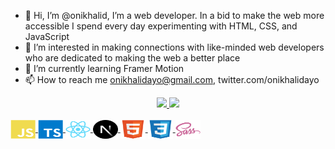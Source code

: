 - 👋 Hi, I’m @onikhalid, I’m a web developer. In a  bid to make the web more accessible I spend every day experimenting with HTML, CSS, and JavaScript
- 👀 I’m interested in making connections with like-minded web developers who are dedicated to making the web a better place 
- 🌱 I’m currently learning  Framer Motion
- 📫 How to reach me onikhalidayo@gmail.com, twitter.com/onikhalidayo



<div align="center">
  <a href="https://github.com/onikhalid">
  <img height="180em" src="https://github-readme-stats.vercel.app/api?username=onikhalid&show_icons=true&theme=dracula&include_all_commits=true&count_private=true"/>
  <img height="180em" src="https://github-readme-stats.vercel.app/api/top-langs/?username=onikhalid&layout=compact&langs_count=7&theme=dracula"/>
</div>
<div style="display: inline_block"><br>
  <img align="center" alt="Js" height="30" width="40" src="https://raw.githubusercontent.com/devicons/devicon/master/icons/javascript/javascript-plain.svg">
  <img align="center" alt="Js" height="30" width="40" src="https://raw.githubusercontent.com/devicons/devicon/master/icons/typescript/typescript-plain.svg">
  <img align="center" alt="React" height="30" width="40" src="https://raw.githubusercontent.com/devicons/devicon/master/icons/react/react-original.svg">
  <img align="center" alt="React" height="30" width="40" src="https://raw.githubusercontent.com/devicons/devicon/master/icons/nextjs/nextjs-original.svg">
  <img align="center" alt="HTML" height="30" width="40" src="https://raw.githubusercontent.com/devicons/devicon/master/icons/html5/html5-original.svg">
  <img align="center" alt="CSS" height="30" width="40" src="https://raw.githubusercontent.com/devicons/devicon/master/icons/css3/css3-original.svg">
  <img align="center" alt="CSS" height="30" width="40" src="https://raw.githubusercontent.com/devicons/devicon/master/icons/sass/sass-original.svg">
</div>
<!---
onikhalid/onikhalid is a ✨ special ✨ repository because its `README.md` (this file) appears on your GitHub profile.
You can click the Preview link to take a look at your changes.
--->

